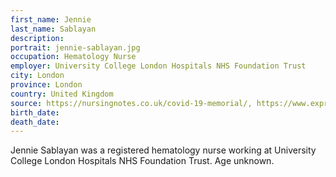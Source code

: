 ```yaml
---
first_name: Jennie
last_name: Sablayan
description: 
portrait: jennie-sablayan.jpg
occupation: Hematology Nurse
employer: University College London Hospitals NHS Foundation Trust
city: London
province: London
country: United Kingdom
source: https://nursingnotes.co.uk/covid-19-memorial/, https://www.expressandstar.com/news/uk-news/2020/05/05/the-nhs-and-care-workers-who-have-died-during-the-coronavirus-pandemic/
birth_date: 
death_date: 
---
```


Jennie Sablayan was a registered hematology nurse working at University College London Hospitals NHS Foundation Trust. Age unknown.
